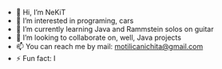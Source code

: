 - 👋 Hi, I’m NeKiT
- 👀 I’m interested in programing, cars
- 🌱 I’m currently learning Java and Rammstein solos on guitar
- 💞️ I’m looking to collaborate on, well, Java projects
- 📫 You can reach me by mail: motilicanichita@gmail.com
- ⚡ Fun fact: I
